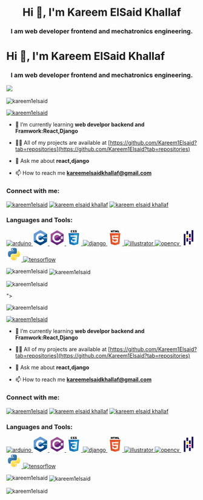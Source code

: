 <h1 align="center">Hi 👋, I'm Kareem ElSaid Khallaf</h1>
<h3 align="center">I am web developer frontend and mechatronics engineering.</h3>
<h1>Hi 👋, I'm Kareem ElSaid Khallaf</h1>
<h3 align="center">I am web developer frontend and mechatronics engineering.</h3>
<img src="https://img.freepik.com/premium-vector/cute-boy-with-laptop-vector-illustration-cartoon-character_1142-70777.jpg?w=740">

<p align="left"> <img src="https://komarev.com/ghpvc/?username=kareem1elsaid&label=Profile%20views&color=0e75b6&style=flat" alt="kareem1elsaid" /> </p>

<p align="left"> <a href="https://github.com/ryo-ma/github-profile-trophy"><img src="https://github-profile-trophy.vercel.app/?username=kareem1elsaid" alt="kareem1elsaid" /></a> </p>

- 🌱 I’m currently learning **web develpor backend and Framwork:React,Django**

- 👨‍💻 All of my projects are available at [https://github.com/Kareem1Elsaid?tab=repositories](https://github.com/Kareem1Elsaid?tab=repositories)

- 💬 Ask me about **react,django**

- 📫 How to reach me **kareemelsaidkhallaf@gmail.com**

<h3 align="left">Connect with me:</h3>
<p align="left">
<a href="https://codepen.io/kareem1elsaid" target="blank"><img align="center" src="https://raw.githubusercontent.com/rahuldkjain/github-profile-readme-generator/master/src/images/icons/Social/codepen.svg" alt="kareem1elsaid" height="30" width="40" /></a>
<a href="https://linkedin.com/in/kareem elsaid khallaf" target="blank"><img align="center" src="https://raw.githubusercontent.com/rahuldkjain/github-profile-readme-generator/master/src/images/icons/Social/linked-in-alt.svg" alt="kareem elsaid khallaf" height="30" width="40" /></a>
<a href="https://kaggle.com/kareem elsaid khallaf" target="blank"><img align="center" src="https://raw.githubusercontent.com/rahuldkjain/github-profile-readme-generator/master/src/images/icons/Social/kaggle.svg" alt="kareem elsaid khallaf" height="30" width="40" /></a>
</p>

<h3 align="left">Languages and Tools:</h3>
<p align="left"> <a href="https://www.arduino.cc/" target="_blank" rel="noreferrer"> <img src="https://cdn.worldvectorlogo.com/logos/arduino-1.svg" alt="arduino" width="40" height="40"/> </a> <a href="https://www.w3schools.com/cpp/" target="_blank" rel="noreferrer"> <img src="https://raw.githubusercontent.com/devicons/devicon/master/icons/cplusplus/cplusplus-original.svg" alt="cplusplus" width="40" height="40"/> </a> <a href="https://www.w3schools.com/cs/" target="_blank" rel="noreferrer"> <img src="https://raw.githubusercontent.com/devicons/devicon/master/icons/csharp/csharp-original.svg" alt="csharp" width="40" height="40"/> </a> <a href="https://www.w3schools.com/css/" target="_blank" rel="noreferrer"> <img src="https://raw.githubusercontent.com/devicons/devicon/master/icons/css3/css3-original-wordmark.svg" alt="css3" width="40" height="40"/> </a> <a href="https://www.djangoproject.com/" target="_blank" rel="noreferrer"> <img src="https://cdn.worldvectorlogo.com/logos/django.svg" alt="django" width="40" height="40"/> </a> <a href="https://www.w3.org/html/" target="_blank" rel="noreferrer"> <img src="https://raw.githubusercontent.com/devicons/devicon/master/icons/html5/html5-original-wordmark.svg" alt="html5" width="40" height="40"/> </a> <a href="https://www.adobe.com/in/products/illustrator.html" target="_blank" rel="noreferrer"> <img src="https://www.vectorlogo.zone/logos/adobe_illustrator/adobe_illustrator-icon.svg" alt="illustrator" width="40" height="40"/> </a> <a href="https://opencv.org/" target="_blank" rel="noreferrer"> <img src="https://www.vectorlogo.zone/logos/opencv/opencv-icon.svg" alt="opencv" width="40" height="40"/> </a> <a href="https://pandas.pydata.org/" target="_blank" rel="noreferrer"> <img src="https://raw.githubusercontent.com/devicons/devicon/2ae2a900d2f041da66e950e4d48052658d850630/icons/pandas/pandas-original.svg" alt="pandas" width="40" height="40"/> </a> <a href="https://www.python.org" target="_blank" rel="noreferrer"> <img src="https://raw.githubusercontent.com/devicons/devicon/master/icons/python/python-original.svg" alt="python" width="40" height="40"/> </a> <a href="https://www.tensorflow.org" target="_blank" rel="noreferrer"> <img src="https://www.vectorlogo.zone/logos/tensorflow/tensorflow-icon.svg" alt="tensorflow" width="40" height="40"/> </a> </p>

<p><img align="left" src="https://github-readme-stats.vercel.app/api/top-langs?username=kareem1elsaid&show_icons=true&locale=en&layout=compact" alt="kareem1elsaid" /></p>

<p>&nbsp;<img align="center" src="https://github-readme-stats.vercel.app/api?username=kareem1elsaid&show_icons=true&locale=en" alt="kareem1elsaid" /></p>

<p><img align="center" src="https://github-readme-streak-stats.herokuapp.com/?user=kareem1elsaid&" alt="kareem1elsaid" /></p>
">

<p align="left"> <img src="https://komarev.com/ghpvc/?username=kareem1elsaid&label=Profile%20views&color=0e75b6&style=flat" alt="kareem1elsaid" /> </p>

<p align="left"> <a href="https://github.com/ryo-ma/github-profile-trophy"><img src="https://github-profile-trophy.vercel.app/?username=kareem1elsaid" alt="kareem1elsaid" /></a> </p>

- 🌱 I’m currently learning **web develpor backend and Framwork:React,Django**

- 👨‍💻 All of my projects are available at [https://github.com/Kareem1Elsaid?tab=repositories](https://github.com/Kareem1Elsaid?tab=repositories)

- 💬 Ask me about **react,django**

- 📫 How to reach me **kareemelsaidkhallaf@gmail.com**

<h3 align="left">Connect with me:</h3>
<p align="left">
<a href="https://codepen.io/kareem1elsaid" target="blank"><img align="center" src="https://raw.githubusercontent.com/rahuldkjain/github-profile-readme-generator/master/src/images/icons/Social/codepen.svg" alt="kareem1elsaid" height="30" width="40" /></a>
<a href="https://linkedin.com/in/kareem elsaid khallaf" target="blank"><img align="center" src="https://raw.githubusercontent.com/rahuldkjain/github-profile-readme-generator/master/src/images/icons/Social/linked-in-alt.svg" alt="kareem elsaid khallaf" height="30" width="40" /></a>
<a href="https://kaggle.com/kareem elsaid khallaf" target="blank"><img align="center" src="https://raw.githubusercontent.com/rahuldkjain/github-profile-readme-generator/master/src/images/icons/Social/kaggle.svg" alt="kareem elsaid khallaf" height="30" width="40" /></a>
</p>

<h3 align="left">Languages and Tools:</h3>
<p align="left"> <a href="https://www.arduino.cc/" target="_blank" rel="noreferrer"> <img src="https://cdn.worldvectorlogo.com/logos/arduino-1.svg" alt="arduino" width="40" height="40"/> </a> <a href="https://www.w3schools.com/cpp/" target="_blank" rel="noreferrer"> <img src="https://raw.githubusercontent.com/devicons/devicon/master/icons/cplusplus/cplusplus-original.svg" alt="cplusplus" width="40" height="40"/> </a> <a href="https://www.w3schools.com/cs/" target="_blank" rel="noreferrer"> <img src="https://raw.githubusercontent.com/devicons/devicon/master/icons/csharp/csharp-original.svg" alt="csharp" width="40" height="40"/> </a> <a href="https://www.w3schools.com/css/" target="_blank" rel="noreferrer"> <img src="https://raw.githubusercontent.com/devicons/devicon/master/icons/css3/css3-original-wordmark.svg" alt="css3" width="40" height="40"/> </a> <a href="https://www.djangoproject.com/" target="_blank" rel="noreferrer"> <img src="https://cdn.worldvectorlogo.com/logos/django.svg" alt="django" width="40" height="40"/> </a> <a href="https://www.w3.org/html/" target="_blank" rel="noreferrer"> <img src="https://raw.githubusercontent.com/devicons/devicon/master/icons/html5/html5-original-wordmark.svg" alt="html5" width="40" height="40"/> </a> <a href="https://www.adobe.com/in/products/illustrator.html" target="_blank" rel="noreferrer"> <img src="https://www.vectorlogo.zone/logos/adobe_illustrator/adobe_illustrator-icon.svg" alt="illustrator" width="40" height="40"/> </a> <a href="https://opencv.org/" target="_blank" rel="noreferrer"> <img src="https://www.vectorlogo.zone/logos/opencv/opencv-icon.svg" alt="opencv" width="40" height="40"/> </a> <a href="https://pandas.pydata.org/" target="_blank" rel="noreferrer"> <img src="https://raw.githubusercontent.com/devicons/devicon/2ae2a900d2f041da66e950e4d48052658d850630/icons/pandas/pandas-original.svg" alt="pandas" width="40" height="40"/> </a> <a href="https://www.python.org" target="_blank" rel="noreferrer"> <img src="https://raw.githubusercontent.com/devicons/devicon/master/icons/python/python-original.svg" alt="python" width="40" height="40"/> </a> <a href="https://www.tensorflow.org" target="_blank" rel="noreferrer"> <img src="https://www.vectorlogo.zone/logos/tensorflow/tensorflow-icon.svg" alt="tensorflow" width="40" height="40"/> </a> </p>

<p><img align="left" src="https://github-readme-stats.vercel.app/api/top-langs?username=kareem1elsaid&show_icons=true&locale=en&layout=compact" alt="kareem1elsaid" /></p>

<p>&nbsp;<img align="center" src="https://github-readme-stats.vercel.app/api?username=kareem1elsaid&show_icons=true&locale=en" alt="kareem1elsaid" /></p>

<p><img align="center" src="https://github-readme-streak-stats.herokuapp.com/?user=kareem1elsaid&" alt="kareem1elsaid" /></p>
